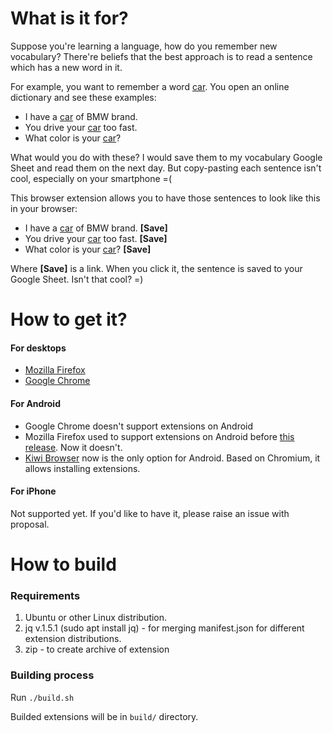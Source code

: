 # What is it for?
Suppose you're learning a language, how do you remember new vocabulary? There're beliefs that the best approach is to read a sentence which has a new word in it. 

For example, you want to remember a word <ins>car</ins>. You open an online dictionary and see these examples:
* I have a <ins>car</ins> of BMW brand.
* You drive your <ins>car</ins> too fast.
* What color is your <ins>car</ins>?

What would you do with these? I would save them to my vocabulary Google Sheet and read them on the next day. But copy-pasting each sentence isn't cool, especially on your smartphone =(

This browser extension allows you to have those sentences to look like this in your browser:
* I have a <ins>car</ins> of BMW brand. **[Save]**
* You drive your <ins>car</ins> too fast. **[Save]**
* What color is your <ins>car</ins>? **[Save]**

Where **[Save]** is a link. When you click it, the sentence is saved to your Google Sheet. Isn't that cool? =)

# How to get it?
#### For desktops
* [Mozilla Firefox](https://addons.mozilla.org/en-US/firefox/addon/vocabulary-to-google-sheet/)
* [Google Chrome](https://chrome.google.com/webstore/detail/vocabulary-to-google-shee/iihhhbkpnemncnmefhffhfiecmilppnf)

#### For Android
* Google Chrome doesn't support extensions on Android
* Mozilla Firefox used to support extensions on Android before [this release](https://blog.mozilla.org/blog/2020/08/25/introducing-a-new-firefox-for-android-experience/). Now it doesn't.
* [Kiwi Browser](https://play.google.com/store/apps/details?id=com.kiwibrowser.browser) now is the only option for Android. Based on Chromium, it allows installing extensions.

#### For iPhone
Not supported yet. If you'd like to have it, please raise an issue with proposal.

# How to build
### Requirements
1. Ubuntu or other Linux distribution.
2. jq v.1.5.1 (sudo apt install jq) - for merging manifest.json for different extension distributions.
3. zip - to create archive of extension

### Building process
Run `./build.sh`

Builded extensions will be in `build/` directory.
